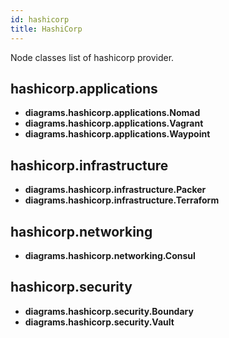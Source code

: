 ```yaml
---
id: hashicorp
title: HashiCorp
---
```


Node classes list of hashicorp provider.

## hashicorp.applications

- **diagrams.hashicorp.applications.Nomad**
- **diagrams.hashicorp.applications.Vagrant**
- **diagrams.hashicorp.applications.Waypoint**

## hashicorp.infrastructure

- **diagrams.hashicorp.infrastructure.Packer**
- **diagrams.hashicorp.infrastructure.Terraform**

## hashicorp.networking

- **diagrams.hashicorp.networking.Consul**

## hashicorp.security

- **diagrams.hashicorp.security.Boundary**
- **diagrams.hashicorp.security.Vault**
